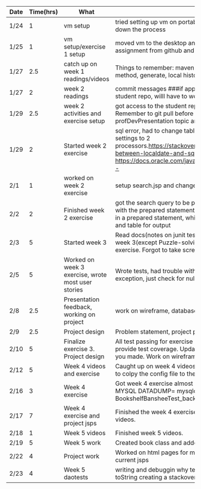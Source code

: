|Date|Time(hrs)|What|How/Outcome|
|----|---------|----|-----------|
|1/24|1|vm setup|tried setting up vm on portable ssd, it was taking forever to load in so I shut down the process|
|1/25|1|vm setup/exercise 1 setup|moved vm to the desktop and it booted up right away, pulled down the first assignment from github and got it up and running|
|1/27|2.5|catch up on week 1 readings/videos|Things to remember: maven intellij stuff, install jdoc, refactor extract method, generate, local history|
|1/27|2|week 2 readings|commit messages ###if applied this commit will. Didn't have access to the student repo, willl have to work on those activities for next class|
|1/29|2.5|week 2 activities and exercise setup|got access to the student repository, did activities, and setup indie project. Remember to git pull before pushing to any student repo. #todo figure out profDevPresentation topic and sign up for timeslot|
|1/29|2|Started week 2 exercise|sql error, had to change table name from user to users. Vm crash, changed settings to 2 processors.https://stackoverflow.com/questions/29750861/convert-between-localdate-and-sql-date  https://docs.oracle.com/javase/8/docs/api/java/time/LocalDate.html#now--|
|2/1|1|worked on week 2 exercise|setup search.jsp and changed teh servlet to forward to it|
|2/2|2|Finished week 2 exercise|got the search query to be passed to call into the database, had trouble with the prepared statements formatting(you cannot put the column name in a prepared statement, which makes sense now), prettied up the form and table for output|
|2/3|5|Started week 3|Read docs(notes on junit tests in documents), and watched videos for week 3(except Puzzle-solving), worked through activities. Started exercise. Forgot to take screenshots of weeks 2 work|
|2/5|5|Worked on week 3 exercise, wrote most user stories|Wrote tests, had trouble with exception test, doesnt return a caught exception, just check for null/zero value|
|2/8|2.5|Presentation feedback, working on project|work on wireframe, database design, and revisit user stories|
|2/9|2.5|Project design|Problem statement, project plan.|
|2/10|5|Finalize exercise 3. Project design|All test passing for exercise 3, click on the run on the left side and it will provide test coverage. Update stuff more tonight since you for got the list you made. Work on wireframes.|
|2/12|5|Week 4 videos and exercise|Caught up on week 4 videos and started the week 4 exercise. Remember to colpy the config file to the test directory to get mysql test db to work.|
|2/16|3|Week 4 exercise|Got week 4 exercise almost done, need to get the rest of the tests working. MYSQL DATADUMP= mysqldump -u root -p BookshelfBansheeTest > BookshelfBansheeTest_backup.sql|
|2/17|7|Week 4 exercise and project jsps|Finished the week 4 exercise and workied on jsps. Watched some week 5 videos.|
|2/18|1|Week 5 videos|Finished week 5 videos.|
|2/19|5|Week 5 work|Created book class and added book table to database|
|2/22|4|Project work|Worked on html pages for my project, need to paste the hmtl into my current jsps|
|2/23|4|Week 5 daotests|writing and debuggin why tests weren't passing. Put user and book in toString creating a stackoverflow. Don't do that|